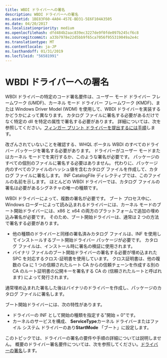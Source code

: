 ```yaml
---
title: WBDI ドライバーへの署名
description: WBDI ドライバーへの署名
ms.assetid: 1BE83F60-4A04-457E-BD31-5E6F104A3505
ms.date: 04/20/2017
ms.localizationpriority: medium
ms.openlocfilehash: dfd484b2aac839ec3227de9f0fde097b245cf6c8
ms.sourcegitcommit: a33b7978e22d5bb9f65ca7056f955319049a2e4c
ms.translationtype: MT
ms.contentlocale: ja-JP
ms.lasthandoff: 01/31/2019
ms.locfileid: "56581991"
---
```

# <a name="signing-wbdi-drivers"></a>WBDI ドライバーへの署名


WBDI ドライバーの特定のコード署名要件は、ユーザー モード ドライバー フレームワーク (UMDF)、カーネル モード ドライバー フレームワーク (KMDF)、または Windows Driver Model (WDM) を使用して、WBDI ドライバーを実装するかどうかによって異なります。 カタログ ファイルに署名する必要があるだけでなく特定の dll を特定の属性で署名する必要があります。 詳細については、次を参照してください。[フィンガー プリント ドライバーを提出するには手順](https://docs.microsoft.com/windows-hardware/design/device-experiences/windows-hello-driver-signing)します。

改ざんされていないことを確認する、WHQL ポータル WBDI のすべてのドライバー パッケージを署名する必要があります。 ドライバーがユーザー モードまたはカーネル モードでを実行するか、このような署名が必要です。 パッケージのすべての個別のファイルに署名する必要はありません。 代わりに、パッケージ内のすべてのファイルのハッシュ値を含むカタログ ファイルを作成して、カタログ ファイルに署名します。 INF CatalogFile ディレクティブでは、このファイルの名前を示します。 ほとんどの WBDI ドライバーでは、カタログ ファイルの署名は必要があるシグネチャの唯一の種類です。

WBDI ドライバーによって、複数の署名が必要です。 ブート プロセス中に、Windows ローダーによって読み込まれるドライバーには、カーネル モードのブート開始ドライバーには、x86 と x64 の両方のプラットフォームで追加の埋め込み署名が必要です。 そのため、ブート開始ドライバーは、通常は 2 つの方法で署名する必要があります。

-   他の種類のドライバーと同様の署名済みカタログ ファイルは、INF を使用してインストールするブート開始ドライバー パッケージが必要です。 カタログ ファイルは、インストール時に署名の検証に使用されます。
-   バイナリ ファイルのブート開始ドライバーの署名する必要が埋め込まれた SPC を対応するクロス-証明書を使用しています。 クロス証明書は、他の複数の Ca に 1 つの信頼されたルート CA からの信頼チェーンを作成する別の CA のルート証明書の公開キーを署名する CA の (信頼されたルートと呼ばれます) によって発行されます。

通常埋め込まれた署名した後はバイナリのドライバーを作成し、パッケージのカタログ ファイルに署名します。

ブート開始ドライバーには、次の特性があります。

-   ドライバーの INF として開始の種類を指定する"開始 = 0"です。
-   カーネルのサービスを構成、 **ServiceType**カーネル ドライバーまたはファイル システム ドライバーのあり**StartMode** 「ブート」に設定します。


このトピックでは、ドライバーの署名の要件や手順の詳細については説明しません。 概要のドライバー署名要件については、次を参照してください。[ドライバーの署名](https://go.microsoft.com/fwlink/p/?linkid=201836)します。

 

 





